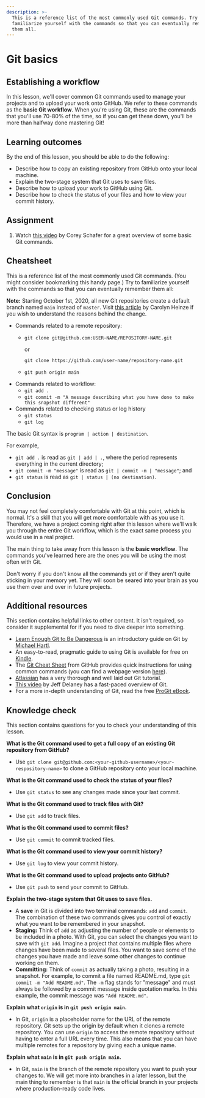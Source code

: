 ```yaml
---
description: >-
  This is a reference list of the most commonly used Git commands. Try to
  familiarize yourself with the commands so that you can eventually remember
  them all.
---
```


# Git basics

## Establishing a workflow

In this lesson, we'll cover common Git commands used to manage your projects and to upload your work onto GitHub. We refer to these commands as the **basic Git workflow**. When you're using Git, these are the commands that you'll use 70-80% of the time, so if you can get these down, you'll be more than halfway done mastering Git!

## Learning outcomes

By the end of this lesson, you should be able to do the following:

* Describe how to copy an existing repository from GitHub onto your local machine.
* Explain the two-stage system that Git uses to save files.
* Describe how to upload your work to GitHub using Git.
* Describe how to check the status of your files and how to view your commit history.

## Assignment

1. Watch [this video](https://www.youtube.com/watch?v=HVsySz-h9r4) by Corey Schafer for a great overview of some basic Git commands.

## Cheatsheet

This is a reference list of the most commonly used Git commands. \(You might consider bookmarking this handy page.\) Try to familiarize yourself with the commands so that you can eventually remember them all:

**Note:** Starting October 1st, 2020, all new Git repositories create a default branch named `main` instead of `master`. Visit [this article](https://www.theserverside.com/feature/Why-GitHub-renamed-its-master-branch-to-main) by Carolyn Heinze if you wish to understand the reasons behind the change.

* Commands related to a remote repository:
  * `git clone git@github.com:USER-NAME/REPOSITORY-NAME.git`

    or

    `git clone https://github.com/user-name/repository-name.git`

  * `git push origin main`
* Commands related to workflow:
  * `git add .`
  * `git commit -m "A message describing what you have done to make this snapshot different"`
* Commands related to checking status or log history
  * `git status`
  * `git log`

The basic Git syntax is `program | action | destination`.

For example,

* `git add .` is read as `git | add | .`, where the period represents everything in the current directory;
* `git commit -m "message"` is read as `git | commit -m | "message"`; and
* `git status` is read as `git | status | (no destination)`.

## Conclusion

You may not feel completely comfortable with Git at this point, which is normal. It's a skill that you will get more comfortable with as you use it. Therefore, we have a project coming right after this lesson where we'll walk you through the entire Git workflow, which is the exact same process you would use in a real project.

The main thing to take away from this lesson is the **basic workflow**. The commands you've learned here are the ones you will be using the most often with Git.

Don't worry if you don't know all the commands yet or if they aren't quite sticking in your memory yet. They will soon be seared into your brain as you use them over and over in future projects.

## Additional resources

This section contains helpful links to other content. It isn't required, so consider it supplemental for if you need to dive deeper into something.

* [Learn Enough Git to Be Dangerous](https://www.learnenough.com/git-tutorial) is an introductory guide on Git by [Michael Hartl](http://www.michaelhartl.com/).
* An easy-to-read, pragmatic guide to using Git is available for free on [Kindle](https://www.amazon.com/Rys-Git-Tutorial-Ryan-Hodson-ebook/dp/B00QFIA5OC).
* The [Git Cheat Sheet](https://education.github.com/git-cheat-sheet-education.pdf) from GitHub provides quick instructions for using common commands \(you can find a webpage version [here](https://github.github.com/training-kit/downloads/github-git-cheat-sheet/)\).
* [Atlassian](https://www.atlassian.com/git/tutorials/what-is-version-control) has a very thorough and well laid out Git tutorial.
* [This video](https://youtu.be/HkdAHXoRtos) by Jeff Delaney has a fast-paced overview of Git.
* For a more in-depth understanding of Git, read the free [ProGit eBook](https://git-scm.com/book/en/v2).

## Knowledge check

This section contains questions for you to check your understanding of this lesson.

**What is the Git command used to get a full copy of an existing Git repository from GitHub?**

* Use `git clone git@github.com:<your-github-username>/<your-respository-name>` to clone a GitHub repository onto your local machine.

**What is the Git command used to check the status of your files?**

* Use `git status` to see any changes made since your last commit.

**What is the Git command used to track files with Git?**

* Use `git add` to track files.

**What is the Git command used to commit files?**

* Use `git commit` to commit tracked files.

**What is the Git command used to view your commit history?**

* Use `git log` to view your commit history.

**What is the Git command used to upload projects onto GitHub?**

* Use `git push` to send your commit to GitHub.

**Explain the two-stage system that Git uses to save files.**

* A **save** in Git is divided into two terminal commands: `add` and `commit`. The combination of these two commands gives you control of exactly what you want to be remembered in your snapshot.
* **Staging:** Think of `add` as adjusting the number of people or elements to be included in a photo. With Git, you can select the changes you want to save with `git add`. Imagine a project that contains multiple files where changes have been made to several files. You want to save some of the changes you have made and leave some other changes to continue working on them.
* **Committing:** Think of `commit` as actually taking a photo, resulting in a snapshot. For example, to commit a file named README.md, type `git commit -m "Add README.md"`. The `-m` flag stands for "message" and must always be followed by a commit message inside quotation marks. In this example, the commit message was `"Add README.md"`.

**Explain what `origin` is in `git push origin main`.**

* In Git, `origin` is a placeholder name for the URL of the remote repository. Git sets up the origin by default when it clones a remote repository. You can use `origin` to access the remote repository without having to enter a full URL every time. This also means that you can have multiple remotes for a repository by giving each a unique name.

**Explain what `main` is in `git push origin main`.**

* In Git, `main` is the branch of the remote repository you want to push your changes to. We will get more into branches in a later lesson, but the main thing to remember is that `main` is the official branch in your projects where production-ready code lives.

